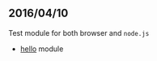 ## 2016/04/10

Test module for both browser and `node.js`
* [hello](https://github.com/bigdata-mindstorms/d3-playground/tree/gh-pages/LivingProgram/2016/04/10/Lesson66/hello) module
